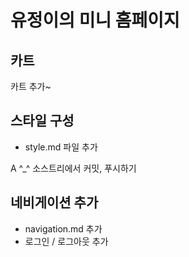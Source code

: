 #  유정이의 미니 홈페이지 

## 카트
카트 추가~ 

## 스타일 구성
- style.md 파일 추가

A
^_^
소스트리에서 커밋, 푸시하기

## 네비게이션 추가

- navigation.md 추가
- 로그인 / 로그아웃 추가